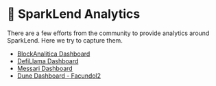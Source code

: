 # 🦜 SparkLend Analytics

There are a few efforts from the community to provide analytics around SparkLend. Here we try to capture them.

* [BlockAnalitica Dashboard](https://spark.blockanalitica.com/)
* [DefiLlama Dashboard](https://defillama.com/protocol/spark)
* [Messari Dashboard](https://messari.io/project/spark-lend/protocols/spark-lend)
* [Dune Dashboard - Facundol2](https://dune.com/facundol2/spark-protocol)

